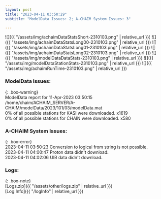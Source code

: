 ```yaml
---
layout: post
title: "2023-04-11 03:50:29"
subtitle: "ModelData Issues: 2; A-CHAIM System Issues: 3"

---
```


![]({{ "/assets/img/achaimDataStatsShort-2310103.png" | relative_url }})
![]({{ "/assets/img/achaimDataStatsLong00-2310103.png" | relative_url }})
![]({{ "/assets/img/achaimDataStatsLong01-2310103.png" | relative_url }})
![]({{ "/assets/img/achaimDataStatsLong02-2310103.png" | relative_url }})
![]({{ "/assets/img/modelDataDataStats-2310103.png" | relative_url }})
![]({{ "/assets/img/modelDataStationStats-2310103.png" | relative_url }})
![]({{ "/assets/img/achaimRunTime-2310103.png" | relative_url }})


### ModelData Issues:  
  
{: .box-warning}  
 ModelData report for 11-Apr-2023 03:50:15   
 /home/chaim/ACHAIM_SERVER/A-CHAIM/modelData/2023/101/03/modelData.mat   
 0% of all possible stations for KASI were downloaded. x1619   
 0% of all possible stations for CHAIN were downloaded. x580   
  
### A-CHAIM System Issues:  
  
{: .box-error}  
2023-04-11 03:50:23 Conversion to logical from string is not possible.  
2023-04-11 04:00:47 Proton data didn't download.  
2023-04-11 04:02:06 UIB data didn't download.  

### Logs:  
  
{: .box-note}  
[Logs.zip]({{ "/assets/other/logs.zip" | relative_url }})  
[Log Info]({{ "/logInfo" | relative_url }})  
